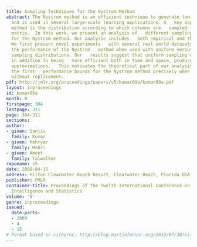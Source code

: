 ```yaml
---
title: Sampling Techniques for the Nystrom Method
abstract: The Nystrom method is an efficient technique to generate low-rank matrix   approximations
  and is used in several large-scale learning applications. A   key aspect of this
  method is the distribution according to which columns are   sampled from the original
  matrix.  In this work, we present an analysis of   different sampling techniques
  for the Nystrom method. Our analysis includes   both empirical and theoretical components.
  We first present novel experiments   with several real world datasets, comparing
  the performance of the Nystrom   method when used with uniform versus non-uniform
  sampling distributions. Our   results suggest that uniform sampling without replacement,
  in addition to being   more efficient both in time and space, produces more effective
  approximations.   This motivates the theoretical part of our analysis which gives
  the first   performance bounds for the Nystrom method precisely when used with uniform   sampling
  without replacement.
pdf: http://jmlr.org/proceedings/papers/v5/kumar09a/kumar09a.pdf
layout: inproceedings
id: kumar09a
month: 0
firstpage: 304
lastpage: 311
page: 304-311
sections: 
author:
- given: Sanjiv
  family: Kumar
- given: Mehryar
  family: Mohri
- given: Ameet
  family: Talwalkar
reponame: v5
date: 2009-04-15
address: Hilton Clearwater Beach Resort, Clearwater Beach, Florida USA
publisher: PMLR
container-title: Proceedings of the Twelth International Conference on Artificial
  Intelligence and Statistics
volume: '5'
genre: inproceedings
issued:
  date-parts:
  - 2009
  - 4
  - 15
# Format based on citeproc: http://blog.martinfenner.org/2013/07/30/citeproc-yaml-for-bibliographies/
---
```

